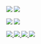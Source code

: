 ![](https://raw.githubusercontent.com/volkov-lev/github-stats/master/generated/overview.svg#gh-dark-mode-only)
![](https://raw.githubusercontent.com/volkov-lev/github-stats/master/generated/overview.svg#gh-light-mode-only)

![](https://raw.githubusercontent.com/Volkov-Lev/github-stats/master/generated/languages.svg#gh-dark-mode-only)
![](https://raw.githubusercontent.com/Volkov-Lev/github-stats/master/generated/languages.svg#gh-light-mode-only)

<a href="https://github.com/volkov-lev/github-stats#gh-dark-mode-only">
<img src="https://github.com/volkov-lev/github-stats/blob/master/generated/overview.svg#gh-dark-mode-only" />
<img src="https://github.com/Volkov-Lev/github-stats/blob/master/generated/languages.svg#gh-dark-mode-only" />
</a>
<a href="https://github.com/Volkov-Lev/github-stats#gh-light-mode-only">
<img src="https://github.com/Volkov-Lev/github-stats/blob/master/generated/overview.svg#gh-dark-mode-only#gh-light-mode-only" />
<img src="https://github.com/Volkov-Lev/github-stats/blob/master/generated/languages.svg#gh-dark-mode-only#gh-light-mode-only" />
</a>

